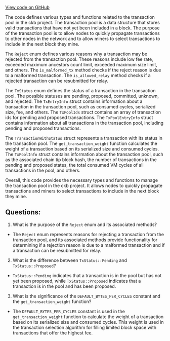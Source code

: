 [View code on GitHub](https://github.com/nervosnetwork/ckb/util/types/src/core/tx_pool.rs)

The code defines various types and functions related to the transaction pool in the ckb project. The transaction pool is a data structure that stores valid transactions that have not yet been included in a block. The purpose of the transaction pool is to allow nodes to quickly propagate transactions to other nodes in the network and to allow miners to select transactions to include in the next block they mine.

The `Reject` enum defines various reasons why a transaction may be rejected from the transaction pool. These reasons include low fee rate, exceeded maximum ancestors count limit, exceeded maximum size limit, and others. The `is_malformed_tx` method checks if the reject reason is due to a malformed transaction. The `is_allowed_relay` method checks if a rejected transaction can be resubmitted for relay.

The `TxStatus` enum defines the status of a transaction in the transaction pool. The possible statuses are pending, proposed, committed, unknown, and rejected. The `TxEntryInfo` struct contains information about a transaction in the transaction pool, such as consumed cycles, serialized size, fee, and others. The `TxPoolIds` struct contains an array of transaction ids for pending and proposed transactions. The `TxPoolEntryInfo` struct contains information about all transactions in the transaction pool, including pending and proposed transactions.

The `TransactionWithStatus` struct represents a transaction with its status in the transaction pool. The `get_transaction_weight` function calculates the weight of a transaction based on its serialized size and consumed cycles. The `TxPoolInfo` struct contains information about the transaction pool, such as the associated chain tip block hash, the number of transactions in the pending and proposed states, the total consumed VM cycles of all transactions in the pool, and others.

Overall, this code provides the necessary types and functions to manage the transaction pool in the ckb project. It allows nodes to quickly propagate transactions and miners to select transactions to include in the next block they mine.
## Questions: 
 1. What is the purpose of the `Reject` enum and its associated methods?
- The `Reject` enum represents reasons for rejecting a transaction from the transaction pool, and its associated methods provide functionality for determining if a rejection reason is due to a malformed transaction and if a transaction can be resubmitted for relay.

2. What is the difference between `TxStatus::Pending` and `TxStatus::Proposed`?
- `TxStatus::Pending` indicates that a transaction is in the pool but has not yet been proposed, while `TxStatus::Proposed` indicates that a transaction is in the pool and has been proposed.

3. What is the significance of the `DEFAULT_BYTES_PER_CYCLES` constant and the `get_transaction_weight` function?
- The `DEFAULT_BYTES_PER_CYCLES` constant is used in the `get_transaction_weight` function to calculate the weight of a transaction based on its serialized size and consumed cycles. This weight is used in the transaction selection algorithm for filling limited block space with transactions that offer the highest fee.
